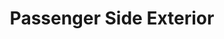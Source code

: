 ---
title: "Passenger Side Exterior"
description: "Spacious and durable design for long-haul comfort. Built with high-quality materials for reliability on the road, ensuring every journey is smooth and secure."
image: "/Truck4.png"
order: 4
---